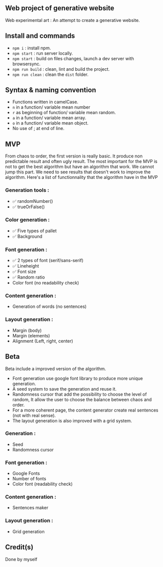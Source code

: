 
## Web project of generative website
Web experimental art :
An attempt to create a generative website.

## Install and commands
- `npm i` : install npm.
- `npm start` : run server locally.
- `npm start` : build on files changes, launch a dev server with browsersync.
- `npm run build` : clean, lint and build the project.
- `npm run clean` : clean the `dist` folder.


## Syntax & naming convention
- Functions written in camelCase.
- `n` in a function/ variable mean number 
- `r` as beginning of function/ variable mean random.
- `a` in a function/ variable mean array.
- `o` in a function/ variable mean object.
- No use of ; at end of line.
 
## MVP 

From chaos to order, the first version is really basic. It produce non predictable result and often ugly result.
The most important for the MVP is not to get the best algorithm but have an algorithm that work. 
We cannot jump this part. We need to see results that doesn't work to improve the algorithm. 
Here's a list of functionnality that the algorithm have in the MVP

### Generation tools :
- ✅ randomNumber()
- ✅ trueOrFalse()

### Color generation : 
- ✅ Five types of pallet 
- ✅ Background

### Font generation :
- ✅ 2 types of font (serif/sans-serif)
- ✅ Lineheight
- ✅ Font size
- ✅ Random ratio 
- Color font (no readability check)

### Content generation : 
- Generation of words (no sentences)

### Layout generation : 
- Margin (body)
- Margin (elements)
- Alignment (Left, right, center)

## Beta 

Beta include a improved version of the algorithm. 

- Font generation use google font library to produce more unique generation. 
- A seed system to save the generation and reuse it. 
- Randomness cursor that add the possibility to choose the level of random, It allow the user to choose the balance between chaos and order. 
- For a more coherent page, the content generator create real sentences (not with real sense).
- The layout generation is also improved with a grid system.


### Generation : 
- Seed 
- Randomness cursor

### Font generation :
- Google Fonts
- Number of fonts
- Color font (readability check)


### Content generation : 
- Sentences maker 

### Layout generation : 
- Grid generation


## Credit(s)

Done by myself 